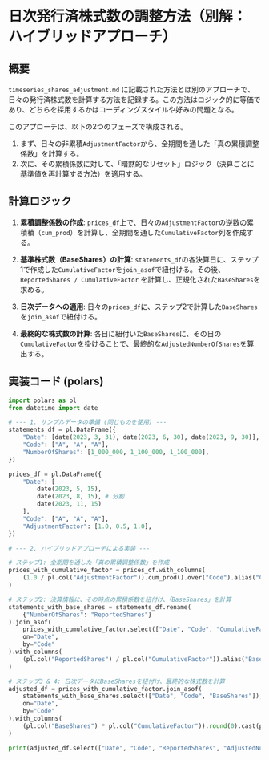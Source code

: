 # 日次発行済株式数の調整方法（別解：ハイブリッドアプローチ）

## 概要

`timeseries_shares_adjustment.md` に記載された方法とは別のアプローチで、日々の発行済株式数を計算する方法を記録する。この方法はロジック的に等価であり、どちらを採用するかはコーディングスタイルや好みの問題となる。

このアプローチは、以下の2つのフェーズで構成される。

1.  まず、日々の非累積`AdjustmentFactor`から、全期間を通した「真の累積調整係数」を計算する。
2.  次に、その累積係数に対して、「暗黙的なリセット」ロジック（決算ごとに基準値を再計算する方法）を適用する。

## 計算ロジック

1.  **累積調整係数の作成**:
    `prices_df`上で、日々の`AdjustmentFactor`の逆数の累積積（`cum_prod`）を計算し、全期間を通した`CumulativeFactor`列を作成する。

2.  **基準株式数（BaseShares）の計算**:
    `statements_df`の各決算日に、ステップ1で作成した`CumulativeFactor`を`join_asof`で紐付ける。その後、`ReportedShares / CumulativeFactor` を計算し、正規化された`BaseShares`を求める。

3.  **日次データへの適用**:
    日々の`prices_df`に、ステップ2で計算した`BaseShares`を`join_asof`で紐付ける。

4.  **最終的な株式数の計算**:
    各日に紐付いた`BaseShares`に、その日の`CumulativeFactor`を掛けることで、最終的な`AdjustedNumberOfShares`を算出する。

## 実装コード (polars)

```python
import polars as pl
from datetime import date

# --- 1. サンプルデータの準備 (同じものを使用) ---
statements_df = pl.DataFrame({
    "Date": [date(2023, 3, 31), date(2023, 6, 30), date(2023, 9, 30)],
    "Code": ["A", "A", "A"],
    "NumberOfShares": [1_000_000, 1_100_000, 1_100_000],
})

prices_df = pl.DataFrame({
    "Date": [
        date(2023, 5, 15),
        date(2023, 8, 15), # 分割
        date(2023, 11, 15)
    ],
    "Code": ["A", "A", "A"],
    "AdjustmentFactor": [1.0, 0.5, 1.0],
})

# --- 2. ハイブリッドアプローチによる実装 ---

# ステップ1: 全期間を通した「真の累積調整係数」を作成
prices_with_cumulative_factor = prices_df.with_columns(
    (1.0 / pl.col("AdjustmentFactor")).cum_prod().over("Code").alias("CumulativeFactor")
)

# ステップ2: 決算情報に、その時点の累積係数を紐付け、「BaseShares」を計算
statements_with_base_shares = statements_df.rename(
    {"NumberOfShares": "ReportedShares"}
).join_asof(
    prices_with_cumulative_factor.select(["Date", "Code", "CumulativeFactor"]),
    on="Date",
    by="Code"
).with_columns(
    (pl.col("ReportedShares") / pl.col("CumulativeFactor")).alias("BaseShares")
)

# ステップ3 & 4: 日次データにBaseSharesを紐付け、最終的な株式数を計算
adjusted_df = prices_with_cumulative_factor.join_asof(
    statements_with_base_shares.select(["Date", "Code", "BaseShares"]),
    on="Date",
    by="Code"
).with_columns(
    (pl.col("BaseShares") * pl.col("CumulativeFactor")).round(0).cast(pl.Int64).alias("AdjustedNumberOfShares")
)

print(adjusted_df.select(["Date", "Code", "ReportedShares", "AdjustedNumberOfShares"]))
```
